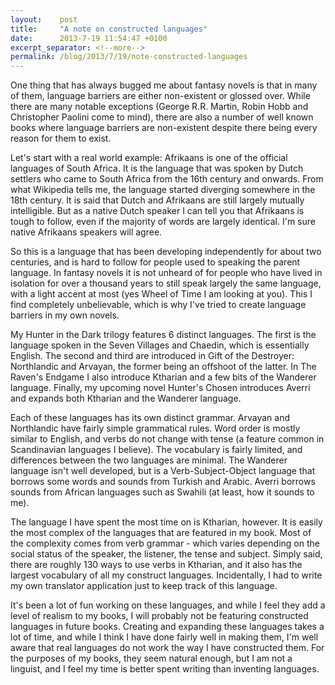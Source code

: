 ```yaml
---
layout:    post
title:     "A note on constructed languages"
date:      2013-7-19 11:54:47 +0100
excerpt_separator: <!--more-->
permalink: /blog/2013/7/19/note-constructed-languages
---
```


One thing that has always bugged me about fantasy novels is that in many of them, language barriers are either non-existent or glossed over. While there are many notable exceptions (George R.R. Martin, Robin Hobb and Christopher Paolini come to mind), there are also a number of well known books where language barriers are non-existent despite there being every reason for them to exist.

<!--more-->
Let's start with a real world example: Afrikaans is one of the official languages of South Africa. It is the language that was spoken by Dutch settlers who came to South Africa from the 16th century and onwards. From what Wikipedia tells me, the language started diverging somewhere in the 18th century. It is said that Dutch and Afrikaans are still largely mutually intelligible. But as a native Dutch speaker I can tell you that Afrikaans is tough to follow, even if the majority of words are largely identical. I'm sure native Afrikaans speakers will agree.

So this is a language that has been developing independently for about two centuries, and is hard to follow for people used to speaking the parent language. In fantasy novels it is not unheard of for people who have lived in isolation for over a thousand years to still speak largely the same language, with a light accent at most (yes Wheel of Time I am looking at you). This I find completely unbelievable, which is why I've tried to create language barriers in my own novels.

My Hunter in the Dark trilogy features 6 distinct languages. The first is the language spoken in the Seven Villages and Chaedin, which is essentially English. The second and third are introduced in Gift of the Destroyer: Northlandic and Arvayan, the former being an offshoot of the latter. In The Raven's Endgame I also introduce Ktharian and a few bits of the Wanderer language. Finally, my upcoming novel Hunter's Chosen introduces Averri and expands both Ktharian and the Wanderer language.

Each of these languages has its own distinct grammar. Arvayan and Northlandic have fairly simple grammatical rules. Word order is mostly similar to English, and verbs do not change with tense (a feature common in Scandinavian languages I believe). The vocabulary is fairly limited, and differences between the two languages are minimal. The Wanderer language isn't well developed, but is a Verb-Subject-Object language that borrows some words and sounds from Turkish and Arabic. Averri borrows sounds from African languages such as Swahili (at least, how it sounds to me).

The language I have spent the most time on is Ktharian, however. It is easily the most complex of the languages that are featured in my book. Most of the complexity comes from verb grammar - which varies depending on the social status of the speaker, the listener, the tense and subject. Simply said, there are roughly 130 ways to use verbs in Ktharian, and it also has the largest vocabulary of all my construct languages. Incidentally, I had to write my own translator application just to keep track of this language.

It's been a lot of fun working on these languages, and while I feel they add a level of realism to my books, I will probably not be featuring constructed languages in future books. Creating and expanding these languages takes a lot of time, and while I think I have done fairly well in making them, I'm well aware that real languages do not work the way I have constructed them. For the purposes of my books, they seem natural enough, but I am not a linguist, and I feel my time is better spent writing than inventing languages.